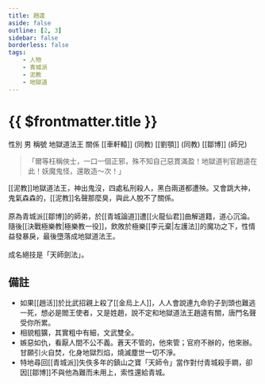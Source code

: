 ```yaml
---
title: 趙逵
aside: false
outline: [2, 3]
sidebar: false
borderless: false
tags:
    - 人物
    - 青城派
    - 泥教
    - 地獄道
---
```


# {{ $frontmatter.title }}

<ChTabs position="bottom">
	<ChTab title="趙逵">
		<Ch src='/images/characters/special403/normal.webp' position='right'/>
		<ChName nameZh='趙逵' nameEn='Zhao Kui' position='right' />
		<ChTable>
			<ChTr>
				<ChTd isTitle=true>
					性別
				</ChTd>
				<ChTd>
					男
				</ChTd>
			</ChTr>
			<ChTr>
				<ChTd isTitle=true>
					稱號
				</ChTd>
				<ChTd>
					地獄道法王
				</ChTd>
			</ChTr>
			<ChTr>
				<ChTd isTitle=true position='center'>
					關係
				</ChTd>
			</ChTr>
			<ChTr>
				<ChTd position='center'>
					[[車軒轅]] (同教)
				</ChTd>
			</ChTr>
			<ChTr>
				<ChTd position='center'>
					[[劉顎]] (同教)
				</ChTd>
			</ChTr>
			<ChTr>
				<ChTd position='center'>
					[[鄒博]] (師兄)
				</ChTd>
			</ChTr>
		</ChTable>
	</ChTab>
</ChTabs>

> 「爾等枉稱俠士，一口一個正邪，殊不知自己惡貫滿盈！地獄道判官趙逵在此！妖魔鬼怪，還敢造～次！」

[[泥教]]地獄道法王，神出鬼沒，四處私刑殺人，黑白兩道都遭殃。又會跳大神，鬼氣森森的，[[泥教]]名聲那麼臭，與此人脫不了關係。
<br><br>
原為青城派[[鄒博]]的師弟，於[[青城論道]]遭[[火龍仙君]]曲解道籍，道心沉淪。隨後[[決戰極樂教|極樂教一役]]，飲敗於極樂[[李元棄|左護法]]的魔功之下，性情益發暴戾，最後墮落成地獄道法王。
<br><br>
成名絕技是「天師劍法」。

## 備註

-   如果[[趙活]]於比武招親上殺了[[金烏上人]]，人人會說連九命豹子到頭也難逃一死，想必是閻王使者，又是姓趙，說不定和地獄道法王趙逵有關，唐門名聲受你所累。
-   相貌粗獷，其實粗中有細，文武雙全。
-   嫉惡如仇，看厭人間不公不義。蒼天不管的，他來管；官府不辦的，他來辦。甘願引火自焚，化身地獄烈焰，燒滅塵世一切不淨。
-   特地尋回[[青城派]]失佚多年的鎮山之寶「天師令」當作對付青城殺手鐧，卻因[[鄒博]]不與他為難而未用上，索性還給青城。
